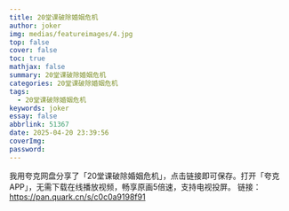 ```yaml
---
title: 20堂课破除婚姻危机
author: joker
img: medias/featureimages/4.jpg
top: false
cover: false
toc: true
mathjax: false
summary: 20堂课破除婚姻危机
categories: 20堂课破除婚姻危机
tags:
  - 20堂课破除婚姻危机
keywords: joker
essay: false
abbrlink: 51367
date: 2025-04-20 23:39:56
coverImg:
password:
---
```


我用夸克网盘分享了「20堂课破除婚姻危机」，点击链接即可保存。打开「夸克APP」，无需下载在线播放视频，畅享原画5倍速，支持电视投屏。
链接：https://pan.quark.cn/s/c0c0a9198f91
